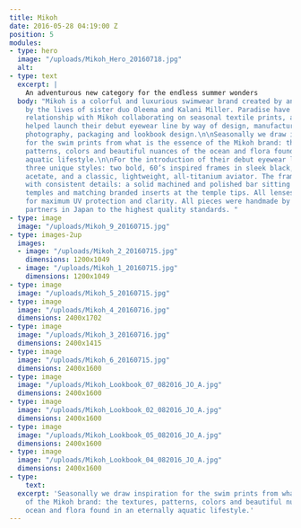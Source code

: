 ```yaml
---
title: Mikoh
date: 2016-05-28 04:19:00 Z
position: 5
modules:
- type: hero
  image: "/uploads/Mikoh_Hero_20160718.jpg"
  alt: 
- type: text
  excerpt: |
    An adventurous new category for the endless summer wonders
  body: "Mikoh is a colorful and luxurious swimwear brand created by and inspired
    by the lives of sister duo Oleema and Kalani Miller. Paradise have a longstanding
    relationship with Mikoh collaborating on seasonal textile prints, and in 2015
    helped launch their debut eyewear line by way of design, manufacturing, product
    photography, packaging and lookbook design.\n\nSeasonally we draw inspiration
    for the swim prints from what is the essence of the Mikoh brand: the textures,
    patterns, colors and beautiful nuances of the ocean and flora found in an eternally
    aquatic lifestyle.\n\nFor the introduction of their debut eyewear line we created
    three unique styles: two bold, 60’s inspired frames in sleek black, kelp and sand
    acetate, and a classic, lightweight, all-titanium aviator. The frames were unified
    with consistent details: a solid machined and polished bar sitting low on the
    temples and matching branded inserts at the temple tips. All lenses are polarized
    for maximum UV protection and clarity. All pieces were handmade by our manufacturing
    partners in Japan to the highest quality standards. "
- type: image
  image: "/uploads/Mikoh_9_20160715.jpg"
- type: images-2up
  images:
  - image: "/uploads/Mikoh_2_20160715.jpg"
    dimensions: 1200x1049
  - image: "/uploads/Mikoh_1_20160715.jpg"
    dimensions: 1200x1049
- type: image
  image: "/uploads/Mikoh_5_20160715.jpg"
- type: image
  image: "/uploads/Mikoh_4_20160716.jpg"
  dimensions: 2400x1702
- type: image
  image: "/uploads/Mikoh_3_20160716.jpg"
  dimensions: 2400x1415
- type: image
  image: "/uploads/Mikoh_6_20160715.jpg"
  dimensions: 2400x1600
- type: image
  image: "/uploads/Mikoh_Lookbook_07_082016_JO_A.jpg"
  dimensions: 2400x1600
- type: image
  image: "/uploads/Mikoh_Lookbook_02_082016_JO_A.jpg"
  dimensions: 2400x1600
- type: image
  image: "/uploads/Mikoh_Lookbook_05_082016_JO_A.jpg"
  dimensions: 2400x1600
- type: image
  image: "/uploads/Mikoh_Lookbook_04_082016_JO_A.jpg"
  dimensions: 2400x1600
- type:
    text: 
  excerpt: 'Seasonally we draw inspiration for the swim prints from what is the essence
    of the Mikoh brand: the textures, patterns, colors and beautiful nuances of the
    ocean and flora found in an eternally aquatic lifestyle.'
---
```


